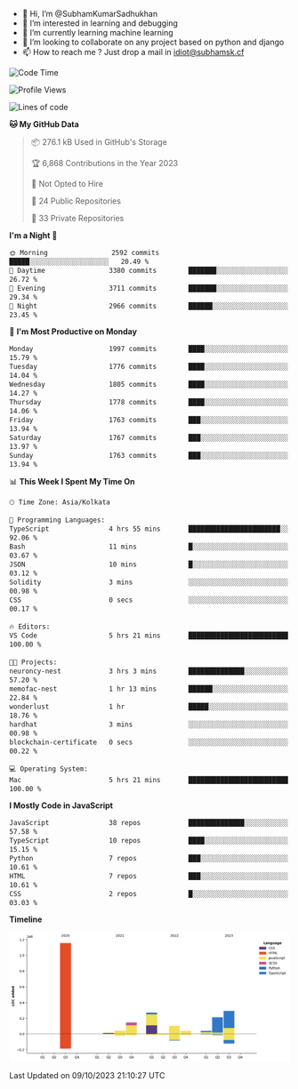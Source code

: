 - 👋 Hi, I’m @SubhamKumarSadhukhan
- 👀 I’m interested in learning and debugging
- 🌱 I’m currently learning machine learning
- 💞️ I’m looking to collaborate on any project based on python and django
- 📫 How to reach me ?
      Just drop a mail in idiot@subhamsk.cf

<!---
SubhamKumarSadhukhan/SubhamKumarSadhukhan is a ✨ special ✨ repository because its `README.md` (this file) appears on your GitHub profile.
You can click the Preview link to take a look at your changes.
--->


<!--START_SECTION:waka-->
![Code Time](http://img.shields.io/badge/Code%20Time-1%2C589%20hrs%2032%20mins-blue)

![Profile Views](http://img.shields.io/badge/Profile%20Views-1-blue)

![Lines of code](https://img.shields.io/badge/From%20Hello%20World%20I%27ve%20Written-2.3%20million%20lines%20of%20code-blue)

**🐱 My GitHub Data** 

> 📦 276.1 kB Used in GitHub's Storage 
 > 
> 🏆 6,868 Contributions in the Year 2023
 > 
> 🚫 Not Opted to Hire
 > 
> 📜 24 Public Repositories 
 > 
> 🔑 33 Private Repositories 
 > 
**I'm a Night 🦉** 

```text
🌞 Morning                2592 commits        █████░░░░░░░░░░░░░░░░░░░░   20.49 % 
🌆 Daytime                3380 commits        ███████░░░░░░░░░░░░░░░░░░   26.72 % 
🌃 Evening                3711 commits        ███████░░░░░░░░░░░░░░░░░░   29.34 % 
🌙 Night                  2966 commits        ██████░░░░░░░░░░░░░░░░░░░   23.45 % 
```
📅 **I'm Most Productive on Monday** 

```text
Monday                   1997 commits        ████░░░░░░░░░░░░░░░░░░░░░   15.79 % 
Tuesday                  1776 commits        ████░░░░░░░░░░░░░░░░░░░░░   14.04 % 
Wednesday                1805 commits        ████░░░░░░░░░░░░░░░░░░░░░   14.27 % 
Thursday                 1778 commits        ████░░░░░░░░░░░░░░░░░░░░░   14.06 % 
Friday                   1763 commits        ███░░░░░░░░░░░░░░░░░░░░░░   13.94 % 
Saturday                 1767 commits        ███░░░░░░░░░░░░░░░░░░░░░░   13.97 % 
Sunday                   1763 commits        ███░░░░░░░░░░░░░░░░░░░░░░   13.94 % 
```


📊 **This Week I Spent My Time On** 

```text
🕑︎ Time Zone: Asia/Kolkata

💬 Programming Languages: 
TypeScript               4 hrs 55 mins       ███████████████████████░░   92.06 % 
Bash                     11 mins             █░░░░░░░░░░░░░░░░░░░░░░░░   03.67 % 
JSON                     10 mins             █░░░░░░░░░░░░░░░░░░░░░░░░   03.12 % 
Solidity                 3 mins              ░░░░░░░░░░░░░░░░░░░░░░░░░   00.98 % 
CSS                      0 secs              ░░░░░░░░░░░░░░░░░░░░░░░░░   00.17 % 

🔥 Editors: 
VS Code                  5 hrs 21 mins       █████████████████████████   100.00 % 

🐱‍💻 Projects: 
neuroncy-nest            3 hrs 3 mins        ██████████████░░░░░░░░░░░   57.20 % 
memofac-nest             1 hr 13 mins        ██████░░░░░░░░░░░░░░░░░░░   22.84 % 
wonderlust               1 hr                █████░░░░░░░░░░░░░░░░░░░░   18.76 % 
hardhat                  3 mins              ░░░░░░░░░░░░░░░░░░░░░░░░░   00.98 % 
blockchain-certificate   0 secs              ░░░░░░░░░░░░░░░░░░░░░░░░░   00.22 % 

💻 Operating System: 
Mac                      5 hrs 21 mins       █████████████████████████   100.00 % 
```

**I Mostly Code in JavaScript** 

```text
JavaScript               38 repos            ██████████████░░░░░░░░░░░   57.58 % 
TypeScript               10 repos            ████░░░░░░░░░░░░░░░░░░░░░   15.15 % 
Python                   7 repos             ███░░░░░░░░░░░░░░░░░░░░░░   10.61 % 
HTML                     7 repos             ███░░░░░░░░░░░░░░░░░░░░░░   10.61 % 
CSS                      2 repos             █░░░░░░░░░░░░░░░░░░░░░░░░   03.03 % 
```



**Timeline**

![Lines of Code chart](https://raw.githubusercontent.com/SubhamKumarSadhukhan/SubhamKumarSadhukhan/main/assets/bar_graph.png)


 Last Updated on 09/10/2023 21:10:27 UTC
<!--END_SECTION:waka-->
